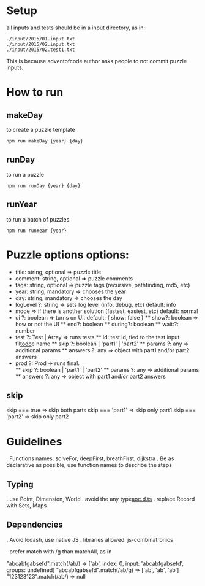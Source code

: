 # Setup

all inputs and tests should be in a input directory, as in:

    ./input/2015/01.input.txt
    ./input/2015/02.input.txt
    ./input/2015/02.test1.txt

This is because adventofcode author asks people to not commit puzzle inputs. 

# How to run

## makeDay

to create a puzzle template 

    npm run makeDay {year} {day}

## runDay

to run a puzzle

    npm run runDay {year} {day}

## runYear

to run a batch of puzzles

    npm run runYear {year}

# Puzzle options options: 
* title: string, optional => puzzle title
* comment: string, optional => puzzle comments
* tags: string, optional => puzzle tags (recursive, pathfinding, md5, etc)
* year: string, mandatory => chooses the year 
* day: string, mandatory => chooses the day 
* logLevel ?: string => sets log level (info, debug, etc) default: info
* mode => if there is another solution (fastest, easiest, etc) default: normal 
* ui ?: boolean => turns on UI. default: { show: false }
** show?: boolean => how or not the UI
** end?: boolean
** during?: boolean
** wait:?: number
* test ?: Test | Array<Test> => runs tests
** id: test id, tied to the test input fil[todo](todo)e name
** skip ?: boolean | 'part1' | 'part2'
** params ?: any => additional params
** answers ?: any => object with part1 and/or part2 answers
* prod ?: Prod => runs final.  
** skip ?: boolean | 'part1' | 'part2'
** params ?: any => additional params
** answers ?: any => object with part1 and/or part2 answers

## skip

skip === true => skip both parts
skip === 'part1' => skip only part1
skip === 'part2' => skip only part2

# Guidelines

. Functions names: solveFor, deepFirst, breathFirst, dijkstra
. Be as declarative as possible, use function names to describe the steps

## Typing
. use Point, Dimension, World 
. avoid the any type[aoc.d.ts](src%2Faoc.d.ts)
. replace Record with Sets, Maps

## Dependencies

. Avoid lodash, use native JS 
. libraries allowed: js-combinatronics 

. prefer match with /g than matchAll, as in

"abcabfgabsefd".match(/ab/) => ['ab', index: 0, input: 'abcabfgabsefd', groups: undefined]
"abcabfgabsefd".match(/ab/g) => ['ab', 'ab', 'ab']
"123123123".match(/ab/) => null

